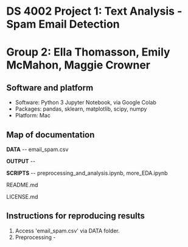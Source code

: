 # DS 4002 Project 1: Text Analysis - Spam Email Detection
# Group 2: Ella Thomasson, Emily McMahon, Maggie Crowner

## Software and platform 
- Software: Python 3 Jupyter Notebook, via Google Colab
- Packages: pandas, sklearn, matplotlib, scipy, numpy
- Platform: Mac

## Map of documentation
**DATA** -- email_spam.csv

**OUTPUT** -- 

**SCRIPTS** -- preprocessing_and_analysis.ipynb, more_EDA.ipynb

README.md

LICENSE.md

## Instructions for reproducing results
1. Access 'email_spam.csv' via DATA folder. 
2. Preprocessing -
